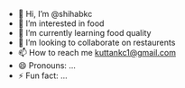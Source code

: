- 👋 Hi, I’m @shihabkc
- 👀 I’m interested in food
- 🌱 I’m currently learning food quality
- 💞️ I’m looking to collaborate on restaurents
- 📫 How to reach me kuttankc1@gmail.com
- 😄 Pronouns: ...
- ⚡ Fun fact: ...

<!---
shihabkc/shihabkc is a ✨ special ✨ repository because its `README.md` (this file) appears on your GitHub profile.
You can click the Preview link to take a look at your changes.
--->
